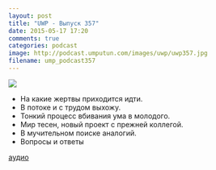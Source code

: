 ```yaml
---
layout: post
title: "UWP - Выпуск 357"
date: 2015-05-17 17:20
comments: true
categories: podcast
image: http://podcast.umputun.com/images/uwp/uwp357.jpg
filename: ump_podcast357
---
```

![](https://podcast.umputun.com/images/uwp/uwp357.jpg)

- На какие жертвы приходится идти.
- В потоке и с трудом выхожу.
- Тонкий процесс вбивания ума в молодого.
- Мир тесен, новый проект с прежней коллегой.
- В мучительном поиске аналогий.
- Вопросы и ответы

[аудио](https://podcast.umputun.com/media/ump_podcast357.mp3)
<audio src="https://podcast.umputun.com/media/ump_podcast357.mp3" preload="none"></audio>
